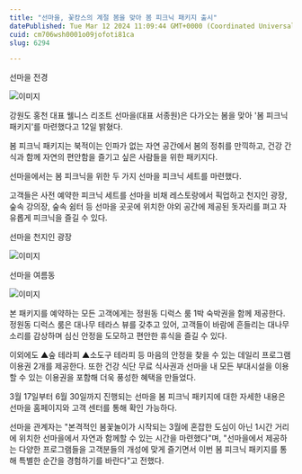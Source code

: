 ```yaml
---
title: "선마을, 꽃캉스의 계절 봄을 맞아 봄 피크닉 패키지 출시"
datePublished: Tue Mar 12 2024 11:09:44 GMT+0000 (Coordinated Universal Time)
cuid: cm706wsh0001o09jofoti81ca
slug: 6294

---
```



선마을 전경

![이미지](https://cdn.hashnode.com/res/hashnode/image/upload/v1739260687519/1d7893f5-642c-43bc-a0a9-b51a9e3e0433.jpeg)

강원도 홍천 대표 웰니스 리조트 선마을(대표 서종원)은 다가오는 봄을 맞아 '봄 피크닉 패키지'를 마련했다고 12일 밝혔다.

봄 피크닉 패키지는 북적이는 인파가 없는 자연 공간에서 봄의 정취를 만끽하고, 건강 간식과 함께 자연의 편안함을 즐기고 싶은 사람들을 위한 패키지다.

선마을에서는 봄 피크닉을 위한 두 가지 선마을 피크닉 세트를 마련했다.

고객들은 사전 예약한 피크닉 세트를 선마을 비채 레스토랑에서 픽업하고 천지인 광장, 숲속 강의장, 숲속 쉼터 등 선마을 곳곳에 위치한 야외 공간에 제공된 돗자리를 펴고 자유롭게 피크닉을 즐길 수 있다.

선마을 천지인 광장

![이미지](https://cdn.hashnode.com/res/hashnode/image/upload/v1739260689888/d2e56b48-c667-449e-9fe9-21b080ef3b11.jpeg)

선마을 여름동

![이미지](https://cdn.hashnode.com/res/hashnode/image/upload/v1739260692570/34d16bbf-c59b-4afb-9218-88c2c6d522d6.jpeg)

본 패키지를 예약하는 모든 고객에게는 정원동 디럭스 룸 1박 숙박권을 함께 제공한다. 정원동 디럭스 룸은 대나무 테라스 뷰를 갖추고 있어, 고객들이 바람에 흔들리는 대나무 소리를 감상하며 심신 안정을 도모하고 편안한 휴식을 즐길 수 있다.

이외에도 ▲숲 테라피 ▲소도구 테라피 등 마음의 안정을 찾을 수 있는 데일리 프로그램 이용권 2개를 제공한다. 또한 건강 식단 무료 식사권과 선마을 내 모든 부대시설을 이용할 수 있는 이용권을 포함해 더욱 풍성한 혜택을 만들었다.

3월 17일부터 6월 30일까지 진행되는 선마을 봄 피크닉 패키지에 대한 자세한 내용은 선마을 홈페이지와 고객 센터를 통해 확인 가능하다.

선마을 관계자는 "본격적인 봄꽃놀이가 시작되는 3월에 혼잡한 도심이 아닌 1시간 거리에 위치한 선마을에서 자연과 함께할 수 있는 시간을 마련했다"며, "선마을에서 제공하는 다양한 프로그램들을 고객분들의 개성에 맞게 즐기면서 이번 봄 피크닉 패키지를 통해 특별한 순간을 경험하기를 바란다"고 전했다.